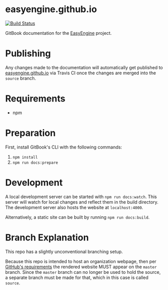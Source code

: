 # easyengine.github.io

[![Build Status](https://travis-ci.org/EasyEngine/easyengine.github.io.svg?branch=source)](https://travis-ci.org/EasyEngine/easyengine.github.io)

GitBook documentation for the [EasyEngine](https://easyengine.io) project.

# Publishing

Any changes made to the documentation will automatically get published to [easyengine.github.io](https://easyengine.github.io)
via Travis CI once the changes are merged into the `source` branch.

# Requirements

* npm

# Preparation

First, install GitBook's CLI with the following commands:

1. `npm install`
2. `npm run docs:prepare`

# Development

A local development server can be started with `npm run docs:watch`. This server
will watch for local changes and reflect them in the build directory. The
development server also hosts the website at `localhost:4000`.

Alternatively, a static site can be built by running `npm run docs:build`.

# Branch Explanation

This repo has a slightly unconventional branching setup.

Because this repo is intended to host an organization webpage, then per
[GitHub's requirements](https://help.github.com/articles/user-organization-and-project-pages/)
the rendered website MUST appear on the `master` branch. Since the `master`
branch can no longer be used to hold the source, a separate branch must be made
for that, which in this case is called `source`.
